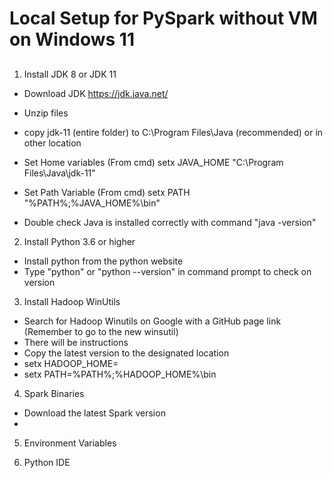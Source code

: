 # Local Setup for PySpark without VM on Windows 11

## 

1. Install JDK 8 or JDK 11

- Download JDK https://jdk.java.net/
- Unzip files
- copy jdk-11 (entire folder) to C:\Program Files\Java (recommended) or in other location

- Set Home variables (From cmd)
setx JAVA_HOME "C:\Program Files\Java\jdk-11"
- Set Path Variable (From cmd)
setx PATH "%PATH%;%JAVA_HOME%\bin"
- Double check Java is installed correctly with command "java -version"

2. Install Python 3.6 or higher

- Install python from the python website
- Type "python" or "python --version" in command prompt to check on version

3. Install Hadoop WinUtils

- Search for Hadoop Winutils on Google with a GitHub page link (Remember to go to the new winsutil)
- There will be instructions 
- Copy the latest version to the designated location
- setx HADOOP_HOME=<your local hadoop-ver folder>
- setx PATH=%PATH%;%HADOOP_HOME%\bin

4. Spark Binaries

- Download the latest Spark version
- 


5. Environment Variables 

5. Python IDE 